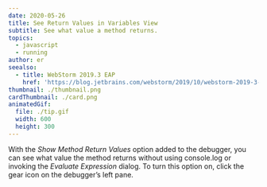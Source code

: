 ```yaml
---
date: 2020-05-26
title: See Return Values in Variables View
subtitle: See what value a method returns.
topics:
  - javascript
  - running
author: er
seealso:
  - title: WebStorm 2019.3 EAP
    href: 'https://blog.jetbrains.com/webstorm/2019/10/webstorm-2019-3-eap-4/'
thumbnail: ./thumbnail.png
cardThumbnail: ./card.png
animatedGif:
  file: ./tip.gif
  width: 600
  height: 300
---
```

With the *Show Method Return Values* option added to the debugger, you can see what value the method returns without using console.log or invoking the *Evaluate Expression* dialog. To turn this option on, click the gear icon on the debugger’s left pane.
